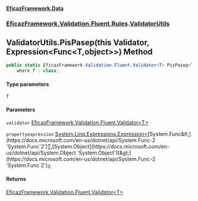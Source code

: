 #### [EficazFramework.Data](EficazFrameworkData.md 'EficazFramework Data')
### [EficazFramework.Validation.Fluent.Rules](EficazFrameworkData.md#EficazFramework.Validation.Fluent.Rules 'EficazFramework.Validation.Fluent.Rules').[ValidatorUtils](EficazFramework.Validation.Fluent.Rules/ValidatorUtils.md 'EficazFramework.Validation.Fluent.Rules.ValidatorUtils')

## ValidatorUtils.PisPasep<T>(this Validator<T>, Expression<Func<T,object>>) Method

```csharp
public static EficazFramework.Validation.Fluent.Validator<T> PisPasep<T>(this EficazFramework.Validation.Fluent.Validator<T> validator, System.Linq.Expressions.Expression<System.Func<T,object>> propertyexpression)
    where T : class;
```
#### Type parameters

<a name='EficazFramework.Validation.Fluent.Rules.ValidatorUtils.PisPasep_T_(thisEficazFramework.Validation.Fluent.Validator_T_,System.Linq.Expressions.Expression_System.Func_T,object__).T'></a>

`T`
#### Parameters

<a name='EficazFramework.Validation.Fluent.Rules.ValidatorUtils.PisPasep_T_(thisEficazFramework.Validation.Fluent.Validator_T_,System.Linq.Expressions.Expression_System.Func_T,object__).validator'></a>

`validator` [EficazFramework.Validation.Fluent.Validator&lt;](EficazFramework.Validation.Fluent/Validator_T_.md 'EficazFramework.Validation.Fluent.Validator<T>')[T](EficazFramework.Validation.Fluent.Rules/ValidatorUtils/PisPasep_T_(thisValidator_T_,Expression_Func_T,object__).md#EficazFramework.Validation.Fluent.Rules.ValidatorUtils.PisPasep_T_(thisEficazFramework.Validation.Fluent.Validator_T_,System.Linq.Expressions.Expression_System.Func_T,object__).T 'EficazFramework.Validation.Fluent.Rules.ValidatorUtils.PisPasep<T>(this EficazFramework.Validation.Fluent.Validator<T>, System.Linq.Expressions.Expression<System.Func<T,object>>).T')[&gt;](EficazFramework.Validation.Fluent/Validator_T_.md 'EficazFramework.Validation.Fluent.Validator<T>')

<a name='EficazFramework.Validation.Fluent.Rules.ValidatorUtils.PisPasep_T_(thisEficazFramework.Validation.Fluent.Validator_T_,System.Linq.Expressions.Expression_System.Func_T,object__).propertyexpression'></a>

`propertyexpression` [System.Linq.Expressions.Expression&lt;](https://docs.microsoft.com/en-us/dotnet/api/System.Linq.Expressions.Expression-1 'System.Linq.Expressions.Expression`1')[System.Func&lt;](https://docs.microsoft.com/en-us/dotnet/api/System.Func-2 'System.Func`2')[T](EficazFramework.Validation.Fluent.Rules/ValidatorUtils/PisPasep_T_(thisValidator_T_,Expression_Func_T,object__).md#EficazFramework.Validation.Fluent.Rules.ValidatorUtils.PisPasep_T_(thisEficazFramework.Validation.Fluent.Validator_T_,System.Linq.Expressions.Expression_System.Func_T,object__).T 'EficazFramework.Validation.Fluent.Rules.ValidatorUtils.PisPasep<T>(this EficazFramework.Validation.Fluent.Validator<T>, System.Linq.Expressions.Expression<System.Func<T,object>>).T')[,](https://docs.microsoft.com/en-us/dotnet/api/System.Func-2 'System.Func`2')[System.Object](https://docs.microsoft.com/en-us/dotnet/api/System.Object 'System.Object')[&gt;](https://docs.microsoft.com/en-us/dotnet/api/System.Func-2 'System.Func`2')[&gt;](https://docs.microsoft.com/en-us/dotnet/api/System.Linq.Expressions.Expression-1 'System.Linq.Expressions.Expression`1')

#### Returns
[EficazFramework.Validation.Fluent.Validator&lt;](EficazFramework.Validation.Fluent/Validator_T_.md 'EficazFramework.Validation.Fluent.Validator<T>')[T](EficazFramework.Validation.Fluent.Rules/ValidatorUtils/PisPasep_T_(thisValidator_T_,Expression_Func_T,object__).md#EficazFramework.Validation.Fluent.Rules.ValidatorUtils.PisPasep_T_(thisEficazFramework.Validation.Fluent.Validator_T_,System.Linq.Expressions.Expression_System.Func_T,object__).T 'EficazFramework.Validation.Fluent.Rules.ValidatorUtils.PisPasep<T>(this EficazFramework.Validation.Fluent.Validator<T>, System.Linq.Expressions.Expression<System.Func<T,object>>).T')[&gt;](EficazFramework.Validation.Fluent/Validator_T_.md 'EficazFramework.Validation.Fluent.Validator<T>')